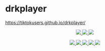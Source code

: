 # drkplayer
https://tiktokusers.github.io/drkplayer/

<p align="center">
  <a href="https://github.com/tiktokusers/drkplayer/fork">
    <img src="https://img.shields.io/github/forks/tiktokusers/drkplayer?label=Fork&style=social">
  </a>
  <a href="https://github.com/tiktokusers/drkplayer/stargazers">
    <img src="https://img.shields.io/github/stars/tiktokusers/drkplayer?style=social">
  </a>
  <a href="https://github.com/tiktokusers/drkplayer/commits/master">
    <img src="https://img.shields.io/github/commit-activity/m/tiktokusers/drkplayer?style=social">
  </a>
</p>

<p align="center">
  <a href="httsp://github.com/tiktokusers/drkplayer">
    <img src="https://img.shields.io/github/repo-size/tiktokusers/drkplayer?color=purple&label=Peso%20Repositorio&style=plastic">

  </a>
  <a href="https://github.com/tiktokusers/drkplayer/blob/master/LICENSE">
    <img src="https://img.shields.io/github/license/tiktokusers/drkplayer?color=purple&label=Lisencia&style=plastic">

  </a>
  <a href="https://github.com/tiktokusers/drkplayer">
    <img src="https://img.shields.io/github/languages/top/tiktokusers/drkplayer?color=purple&label=Javascript&style=plastic">

  </a>
  <a href="https://github.com/tiktokusers">
    <img src="https://img.shields.io/static/v1?label=Author&message=DarkBox&color=purple&style=plastic">

  </a>
  <a href="https://t.me/Dark1522">
    <img src="https://img.shields.io/badge/Telegram-DarkBox-purple&style=plastic">

  </a>
</p>
